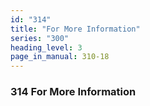 ```yaml
---
id: "314"
title: "For More Information"
series: "300"
heading_level: 3
page_in_manual: 310-18
---
```


### 314 For More Information